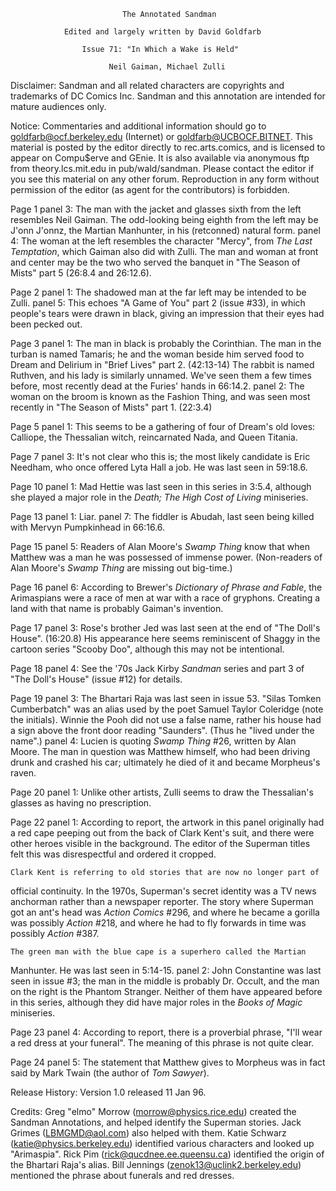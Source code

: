                              The Annotated Sandman

                Edited and largely written by David Goldfarb

                    Issue 71: "In Which a Wake is Held"

                          Neil Gaiman, Michael Zulli

Disclaimer:  Sandman and all related characters are copyrights and trademarks
of DC Comics Inc.  Sandman and this annotation are intended for mature
audiences only.

Notice:  Commentaries and additional information should go to
goldfarb@ocf.berkeley.edu (Internet) or goldfarb@UCBOCF.BITNET.  This material
is posted by the editor directly to rec.arts.comics, and is licensed
to appear on Compu$erve and GEnie.  It is also available via anonymous ftp
from theory.lcs.mit.edu in pub/wald/sandman.  Please contact the editor if you
see this material on any other forum.  Reproduction in any form without
permission of the editor (as agent for the contributors) is forbidden.

Page 1 panel 3: The man with the jacket and glasses sixth from the left
resembles Neil Gaiman.  The odd-looking being eighth from the left may 
be J'onn J'onnz, the Martian Manhunter, in his (retconned) natural form.
       panel 4: The woman at the left resembles the character "Mercy", from
_The Last Temptation_, which Gaiman also did with Zulli.  The man and woman
at front and center may be the two who served the banquet in "The Season
of Mists" part 5 (26:8.4 and 26:12.6).

Page 2 panel 1: The shadowed man at the far left may be intended to be Zulli.
       panel 5: This echoes "A Game of You" part 2 (issue #33), in which 
people's tears were drawn in black, giving an impression that their eyes had 
been pecked out.

Page 3 panel 1: The man in black is probably the Corinthian.  The man in
the turban is named Tamaris; he and the woman beside him served food to
Dream and Delirium in "Brief Lives" part 2. (42:13-14)  The rabbit is
named Ruthven, and his lady is similarly unnamed.  We've seen them a few
times before, most recently dead at the Furies' hands in 66:14.2.
       panel 2: The woman on the broom is known as the Fashion Thing, and
was seen most recently in "The Season of Mists" part 1. (22:3.4)

Page 5 panel 1: This seems to be a gathering of four of Dream's old loves:
Calliope, the Thessalian witch, reincarnated Nada, and Queen Titania.

Page 7 panel 3: It's not clear who this is; the most likely candidate is
Eric Needham, who once offered Lyta Hall a job.  He was last seen in 59:18.6.

Page 10 panel 1: Mad Hettie was last seen in this series in 3:5.4, although
she played a major role in the _Death; The High Cost of Living_ miniseries.

Page 13 panel 1: Liar.
        panel 7: The fiddler is Abudah, last seen being killed with Mervyn
Pumpkinhead in 66:16.6.

Page 15 panel 5: Readers of Alan Moore's _Swamp Thing_ know that when Matthew
was a man he was possessed of immense power.  (Non-readers of Alan Moore's
_Swamp Thing_ are missing out big-time.)

Page 16 panel 6: According to Brewer's _Dictionary of Phrase and Fable_, the
Arimaspians were a race of men at war with a race of gryphons.  Creating 
a land with that name is probably Gaiman's invention.

Page 17 panel 3: Rose's brother Jed was last seen at the end of "The Doll's
House". (16:20.8)  His appearance here seems reminiscent of Shaggy in the
cartoon series "Scooby Doo", although this may not be intentional.

Page 18 panel 4: See the '70s Jack Kirby _Sandman_ series and part 3 of 
"The Doll's House" (issue #12) for details.

Page 19 panel 3: The Bhartari Raja was last seen in issue 53.  "Silas Tomken
Cumberbatch" was an alias used by the poet Samuel Taylor Coleridge (note the
initials).  Winnie the Pooh did not use a false name, rather his house had a 
sign above the front door reading "Saunders".  (Thus he "lived under the name".)
        panel 4: Lucien is quoting _Swamp Thing_ #26, written by
Alan Moore.  The man in question was Matthew himself, who had been driving
drunk and crashed his car; ultimately he died of it and became Morpheus's
raven.

Page 20 panel 1: Unlike other artists, Zulli seems to draw the Thessalian's
glasses as having no prescription.

Page 22 panel 1: According to report, the artwork in this panel originally
had a red cape peeping out from the back of Clark Kent's suit, and there
were other heroes visible in the background.  The editor of the Superman
titles felt this was disrespectful and ordered it cropped.

	Clark Kent is referring to old stories that are now no longer part of
official continuity.  In the 1970s, Superman's secret identity was a TV
news anchorman rather than a newspaper reporter.  The story where Superman
got an ant's head was _Action Comics_ #296, and where he became a gorilla was 
possibly _Action_ #218, and where he had to fly forwards in time was possibly
_Action_ #387.

	The green man with the blue cape is a superhero called the Martian
Manhunter.  He was last seen in 5:14-15.
        panel 2: John Constantine was last seen in issue #3; the man in
the middle is probably Dr. Occult, and the man on the right is the Phantom
Stranger.  Neither of them have appeared before in this series, although
they did have major roles in the _Books of Magic_ miniseries.

Page 23 panel 4: According to report, there is a proverbial phrase, "I'll 
wear a red dress at your funeral".  The meaning of this phrase is not quite
clear.

Page 24 panel 5: The statement that Matthew gives to Morpheus was in fact
said by Mark Twain (the author of _Tom Sawyer_).

Release History:
Version 1.0 released 11 Jan 96.

Credits:
	Greg "elmo" Morrow (morrow@physics.rice.edu) created the Sandman
Annotations, and helped identify the Superman stories.
	Jack Grimes (LBMGMD@aol.com) also helped with them.
	Katie Schwarz (katie@physics.berkeley.edu) identified various 
characters and looked up "Arimaspia".
	Rick Pim (rick@qucdnee.ee.queensu.ca) identified the origin of the
Bhartari Raja's alias.
	Bill Jennings (zenok13@uclink2.berkeley.edu) mentioned the phrase 
about funerals and red dresses.
